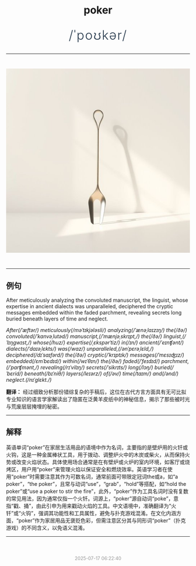 <div align="center">

# poker

<div style="margin: 30px 0;">
<h1 style="font-size: 2.5em; font-weight: 300; letter-spacing: 2px; margin: 0; color: #2c3e50;">
/ˈpoʊkər/
</h1>
</div>

</div>

---

<div align="center" style="margin: 40px 0;">

![poker](images/poker.png)

</div>

---

## 例句

After meticulously analyzing the convoluted manuscript, the linguist, whose expertise in ancient dialects was unparalleled, deciphered the cryptic messages embedded within the faded parchment, revealing secrets long buried beneath layers of time and neglect.

*After(/ˈæftər/) meticulously(/məˈtɪkjələsli/) analyzing(/ˈænəˌlaɪzɪŋ/) the(/ðə/) convoluted(/ˈkɑnvəˌlutəd/) manuscript,(/ˈmænjəˌskrɪpt,/) the(/ðə/) linguist,(/ˈlɪŋgwɪst,/) whose(/huz/) expertise(/ˌɛkspərˈtiz/) in(/ɪn/) ancient(/ˈeɪnʧənt/) dialects(/ˈdaɪəˌlɛkts/) was(/wɑz/) unparalleled,(/ənˈpɛrəˌlɛld,/) deciphered(/dɪˈsaɪfərd/) the(/ðə/) cryptic(/ˈkrɪptɪk/) messages(/ˈmɛsɪʤɪz/) embedded(/ɛmˈbɛdɪd/) within(/wɪˈθɪn/) the(/ðə/) faded(/ˈfeɪdɪd/) parchment,(/ˈpɑrʧmənt,/) revealing(/rɪˈvilɪŋ/) secrets(/ˈsikrɪts/) long(/lɔŋ/) buried(/ˈbɛrid/) beneath(/bɪˈniθ/) layers(/leɪərz/) of(/əv/) time(/taɪm/) and(/ənd/) neglect.(/nɪˈglɛkt./)*

**翻译：** 经过细致分析那份错综复杂的手稿后，这位在古代方言方面具有无可比拟专业知识的语言学家解读出了隐匿在泛黄羊皮纸中的神秘信息，揭示了那些被时光与荒废层层掩埋的秘密。

---

## 解释

英语单词“poker”在家居生活用品的语境中作为名词，主要指的是壁炉用的火钎或火钩，这是一种金属棒状工具，用于拨动、调整炉火中的木炭或柴火，从而保持火势或改变火焰状态。具体使用场合通常是在有壁炉或火炉的室内环境，如客厅或烧烤区，用户用“poker”来管理火焰以保证安全和燃烧效率。英语学习者在使用“poker”时需要注意其作为可数名词，通常前面可带限定冠词the或a，如“a poker”，“the poker”，且常与动词“use”，“grab”，“hold”等搭配，如“hold the poker”或“use a poker to stir the fire”，此外，“poker”作为工具名词时没有复数的常见用法，因为通常仅指一个火钎。词源上，“poker”源自动词“poke”，意指“戳、捅”，由此引申为用来戳动火焰的工具。中文语境中，准确翻译为“火钎”或“火钩”，强调其功能性和工具属性，避免与扑克游戏混淆。在文化内涵方面，“poker”作为家居用品无褒贬色彩，但需注意区分其与同形词“poker”（扑克游戏）的不同含义，以免语义混淆。


---

<div align="center" style="margin-top: 50px;">
<small style="color: #999; font-size: 0.9em;">2025-07-17 06:22:40</small>
</div>
